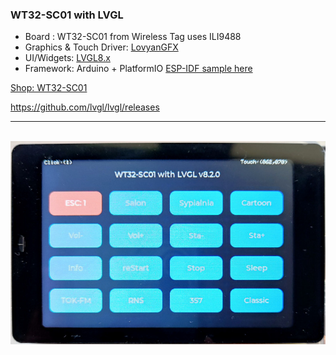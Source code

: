 <h3>WT32-SC01 with LVGL</h3>

<ul dir=>
	<li>Board : WT32-SC01 from Wireless Tag uses ILI9488</li>
	<li>Graphics & Touch Driver: <a href="https://github.com/lovyan03/LovyanGFX">LovyanGFX</a></li>
	<li>UI/Widgets: <a href="https://github.com/lvgl/lvgl">LVGL8.x</a></li>
	<li>Framework: Arduino + PlatformIO <a href="https://github.com/sukesh-ak/LVGL8-WT32-SC01-IDF">ESP-IDF sample here</a></li>
</ul>

<p><a href="https://www.aliexpress.com/wholesale?catId=0&SearchText=WT32-SC01">Shop: WT32-SC01</a></p>

https://github.com/lvgl/lvgl/releases

<hr>

<br />
<img src="WT32.jpg" />
<br />


